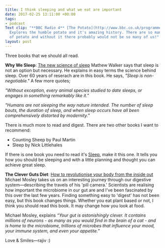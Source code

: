 ```yaml
---
title: I think sleeping and what we eat are important
date: 2017-02-25 13:11:00 +00:00
tags:
- podcast
Text clip: "**BBC Radio 4** [The Potato](http://www.bbc.co.uk/programmes/b08n20k3)
  Explores the humble potato and it's amazing history. There are so many varieties
  of potato and without it there probably would not be so many of us!"
layout: post
---
```


Three books that we should all read.

**Why We Sleep**: [The new science of sleep](https://www.amazon.co.uk/Why-We-Sleep-Science-Dreams-ebook/dp/B06Y649387/ref=sr_1_1?s=books&ie=UTF8&qid=1512589383&sr=1-1&keywords=why+we+sleep) Mathew Walker says that sleep is not an option but necessary. He explains in easy terms the science behind sleep. Over 60 years of reserach are in this book. He says, _"Sleep is non-negotiable."_ A few more quotes;

_"Without exception, every animal species studied to date sleeps, or engages in something remarkably like it."_

_"Humans are not sleeping the way nature intended. The number of sleep bouts, the duration of sleep, and when sleep occurs have all been comprehensively distorted by modernity."_

There is much more to read and digest. There are two other books I want to recommend:

* Counting Sheep by Paul Martin
* Sleep by Nick Littlehales

If there is one book you need to read it's [Sleep](https://www.amazon.co.uk/Sleep-Hours-Power-Naps-Recharge/dp/0241975972/ref=sr_1_1?ie=UTF8&qid=1526804747&sr=8-1&keywords=sleep+nick+littlehales), make it this one. It tells you how you should be sleeping and with a little planning and thought you can achieve great sleep.

**The Clever Guts Diet**: [How to revolutionise your body from the inside out](https://www.amazon.co.uk/gp/product/1780723040/ref=oh_aui_detailpage_o01_s01?ie=UTF8&psc=1) Michael Mosley takes us on an interesting journey through our digestive system—describing the travels of his 'pill camera.' Scientists are realising how important the microbiome in our gut are and I've been fascinated by this over the last few years. Finding something easy to 'digest' has not been easy, but this book changes things. Whether you eat plant based or not, I think you should read this book. It may change how you look at food.

Michael Mosley, explains _“Your gut is astonishingly clever. It contains millions of neurons - as many as you would find in the brain of a cat - and is home to the microbiome, trillions of microbes that influence your mood, your immune system, and even your appetite.”_



Love & Smiles—rajiv :)